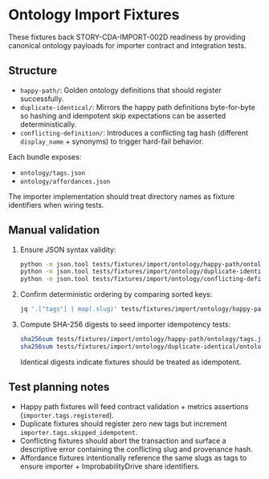 # Ontology Import Fixtures

These fixtures back STORY-CDA-IMPORT-002D readiness by providing canonical ontology payloads for importer contract and integration tests.

## Structure
- `happy-path/`: Golden ontology definitions that should register successfully.
- `duplicate-identical/`: Mirrors the happy path definitions byte-for-byte so hashing and idempotent skip expectations can be asserted deterministically.
- `conflicting-definition/`: Introduces a conflicting tag hash (different `display_name` + synonyms) to trigger hard-fail behavior.

Each bundle exposes:
- `ontology/tags.json`
- `ontology/affordances.json`

The importer implementation should treat directory names as fixture identifiers when wiring tests.

## Manual validation
1. Ensure JSON syntax validity:
   ```bash
   python -m json.tool tests/fixtures/import/ontology/happy-path/ontology/tags.json >/dev/null
   python -m json.tool tests/fixtures/import/ontology/duplicate-identical/ontology/tags.json >/dev/null
   python -m json.tool tests/fixtures/import/ontology/conflicting-definition/ontology/tags.json >/dev/null
   ```
2. Confirm deterministic ordering by comparing sorted keys:
   ```bash
   jq '.["tags"] | map(.slug)' tests/fixtures/import/ontology/happy-path/ontology/tags.json
   ```
3. Compute SHA-256 digests to seed importer idempotency tests:
   ```bash
   sha256sum tests/fixtures/import/ontology/happy-path/ontology/tags.json
   sha256sum tests/fixtures/import/ontology/duplicate-identical/ontology/tags.json
   ```
   Identical digests indicate fixtures should be treated as idempotent.

## Test planning notes
- Happy path fixtures will feed contract validation + metrics assertions (`importer.tags.registered`).
- Duplicate fixtures should register zero new tags but increment `importer.tags.skipped_idempotent`.
- Conflicting fixtures should abort the transaction and surface a descriptive error containing the conflicting slug and provenance hash.
- Affordance fixtures intentionally reference the same slugs as tags to ensure importer + ImprobabilityDrive share identifiers.

